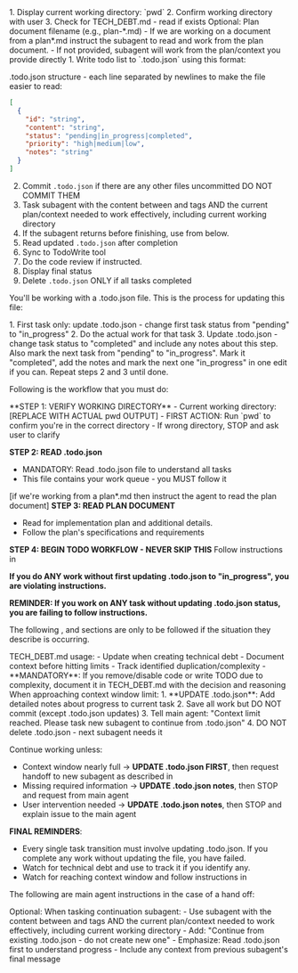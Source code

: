 <PreChecks>
1. Display current working directory: `pwd`
2. Confirm working directory with user
3. Check for TECH_DEBT.md - read if exists
</PreChecks>

<OptionalPlanDocument>
Optional: Plan document filename (e.g., plan-*.md)
- If we are working on a document from a plan*.md instruct the subagent to read and work from the plan document.
- If not provided, subagent will work from the plan/context you provide directly
</OptionalPlanDocument>


<Instructions>
1. Write todo list to `.todo.json` using this format:

.todo.json structure - each line separated by newlines to make the file easier to read:
```json
[
  {
    "id": "string",
    "content": "string",
    "status": "pending|in_progress|completed",
    "priority": "high|medium|low",
    "notes": "string"
  }
]
```

2. Commit `.todo.json` if there are any other files uncommitted DO NOT COMMIT THEM
3. Task subagent with the content between <SubagentInstructions> and </SubagentInstructions> tags AND the current plan/context needed to work effectively, including current working directory
4. If the subagent returns before finishing, use <HandoffInstructions/> from below.
5. Read updated `.todo.json` after completion
6. Sync to TodoWrite tool
7. Do the code review if instructed.
8. Display final status
9. Delete `.todo.json` ONLY if all tasks completed
</Instructions>


<SubagentInstructions>

You'll be working with a .todo.json file. This is the process for updating this file:

<UpdateTodoJson>
1. First task only: update .todo.json - change first task status from "pending" to "in_progress"
2. Do the actual work for that task
3. Update .todo.json - change task status to "completed" and include any notes about this step. Also mark the next task from "pending" to "in_progress". Mark it "completed", add the notes and mark the next one "in_progress" in one edit if you can.
Repeat steps 2 and 3 until done.
</UpdateTodoJson>

Following is the workflow that you must do:

<Workflow>
**STEP 1: VERIFY WORKING DIRECTORY**
- Current working directory: [REPLACE WITH ACTUAL pwd OUTPUT]
- FIRST ACTION: Run `pwd` to confirm you're in the correct directory
- If wrong directory, STOP and ask user to clarify

**STEP 2: READ .todo.json**
- MANDATORY: Read .todo.json file to understand all tasks
- This file contains your work queue - you MUST follow it

[if we're working from a plan*.md then instruct the agent to read the plan document]
**STEP 3: READ PLAN DOCUMENT**
- Read for implementation plan and additional details.
- Follow the plan's specifications and requirements

**STEP 4: BEGIN TODO WORKFLOW - NEVER SKIP THIS**
Follow instructions in <UpdateToodoJson/>

**If you do ANY work without first updating .todo.json to "in_progress", you are violating instructions.**

**REMINDER: If you work on ANY task without updating .todo.json status, you are failing to follow instructions.**

The following <TechDebtDocument/>, <ContextWindow/> and <HandoffInstructions/> sections are only to be followed if the situation they describe is occurring.

</Workflow>

<TechDebtDocument>
TECH_DEBT.md usage:
- Update when creating technical debt
- Document context before hitting limits
- Track identified duplication/complexity
- **MANDATORY**: If you remove/disable code or write TODO due to complexity, document it in TECH_DEBT.md with the decision and reasoning
</TechDebtDocument>

<ContextWindow>
When approaching context window limit:
1. **UPDATE .todo.json**: Add detailed notes about progress to current task
2. Save all work but DO NOT commit (except .todo.json updates)
3. Tell main agent: "Context limit reached. Please task new subagent to continue from .todo.json"
4. DO NOT delete .todo.json - next subagent needs it
</ContextWindow>

Continue working unless:
- Context window nearly full → **UPDATE .todo.json FIRST**, then request handoff to new subagent as described in <ContextWindow/>
- Missing required information → **UPDATE .todo.json notes**, then STOP and request from main agent
- User intervention needed → **UPDATE .todo.json notes**, then STOP and explain issue to the main agent

**FINAL REMINDERS**:
- Every single task transition must involve updating .todo.json. If you complete any work without updating the file, you have failed.
- Watch for technical debt and use <TechDebtDocument/> to track it if you identify any.
- Watch for reaching context window and follow instructions in <ContextWindow/>

</SubagentInstructions>

The following are main agent instructions in the case of a hand off:

<HandoffInstructions>
Optional: When tasking continuation subagent:
- Use subagent with the content between <SubagentInstructions> and </SubagentInstructions> tags AND the current plan/context needed to work effectively, including current working directory
- Add: "Continue from existing .todo.json - do not create new one"
- Emphasize: Read .todo.json first to understand progress
- Include any context from previous subagent's final message
</HandoffInstructions>
